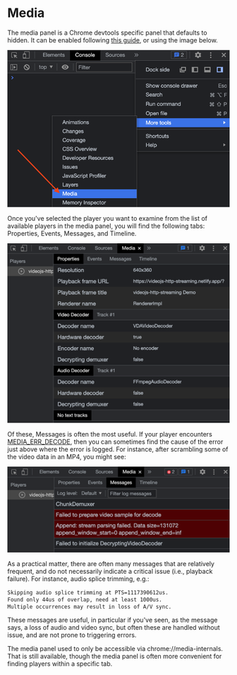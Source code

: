 # Media

The media panel is a Chrome devtools specific panel that defaults to hidden. It can be enabled following [this guide](https://developer.chrome.com/docs/devtools/media-panel/), or using the image below.

![Image of enabling devtools Media panel in Chrome](/img/enable-devtools-media.png)

Once you've selected the player you want to examine from the list of available players in the media panel, you will find the following tabs: Properties, Events, Messages, and Timeline.

![Image of devtools Media panel tabs](/img/devtools-media-tabs.png)

Of these, Messages is often the most useful. If your player encounters [MEDIA\_ERR\_DECODE](devtools-console#media_err_decode), then you can sometimes find the cause of the error just above where the error is logged. For instance, after scrambling some of the video data in an MP4, you might see:

![Image of devtools Media panel with error message](/img/devtools-media-error.png)

As a practical matter, there are often many messages that are relatively frequent, and do not necessarily indicate a critical issue (i.e., playback failure). For instance, audio splice trimming, e.g.:

```
Skipping audio splice trimming at PTS=1117390612us.
Found only 44us of overlap, need at least 1000us.
Multiple occurrences may result in loss of A/V sync.
```

These messages are useful, in particular if you've seen, as the message says, a loss of audio and video sync, but often these are handled without issue, and are not prone to triggering errors.

The media panel used to only be accessible via chrome://media-internals. That is still available, though the media panel is often more convenient for finding players within a specific tab.
